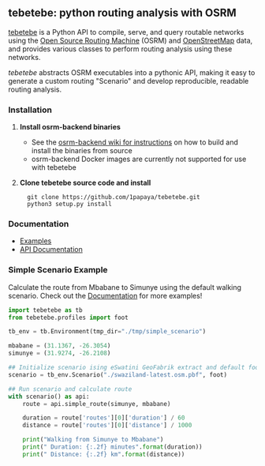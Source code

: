 ## tebetebe: python routing analysis with OSRM

[tebetebe](https://github.com/1papaya/tebetebe) is a Python API to compile, serve, and query routable networks using the [Open Source Routing Machine](https://project-osrm.org) (OSRM) and [OpenStreetMap](https://openstreetmap.org) data, and provides various classes to perform routing analysis using these networks.

*tebetebe* abstracts OSRM executables into a pythonic API, making it easy to generate a custom routing "Scenario" and develop reproducible, readable routing analysis.

### Installation

1. **Install osrm-backend binaries**

   * See the [osrm-backend wiki for instructions](https://github.com/Project-OSRM/osrm-backend/wiki/Building-OSRM) on how to build and install the binaries from source
   * osrm-backend Docker images are currently not supported for use with tebetebe
   
2. **Clone tebetebe source code and install**

   ```shell
     git clone https://github.com/1papaya/tebetebe.git
     python3 setup.py install
   ```
   
### Documentation

* [Examples](https://1papaya.github.io/tebetebe/#examples)
* [API Documentation](https://1papaya.github.io/tebetebe/#api-documentation)
   
### Simple Scenario Example

Calculate the route from Mbabane to Simunye using the default walking scenario. Check out the [Documentation](https://1papaya.github.io/tebetebe) for more examples!

```python
import tebetebe as tb
from tebetebe.profiles import foot

tb_env = tb.Environment(tmp_dir="./tmp/simple_scenario")

mbabane = (31.1367, -26.3054)
simunye = (31.9274, -26.2108)

## Initialize scenario ising eSwatini GeoFabrik extract and default foot profile
scenario = tb_env.Scenario("./swaziland-latest.osm.pbf", foot)

## Run scenario and calculate route
with scenario() as api:
    route = api.simple_route(simunye, mbabane)

    duration = route['routes'][0]['duration'] / 60
    distance = route['routes'][0]['distance'] / 1000

    print("Walking from Simunye to Mbabane")
    print(" Duration: {:.2f} minutes".format(duration))
    print(" Distance: {:.2f} km".format(distance))
```

